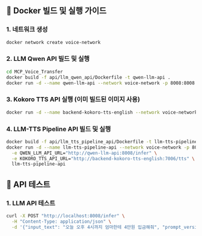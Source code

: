 ## 🐳 Docker 빌드 및 실행 가이드

### 1. 네트워크 생성
```bash
docker network create voice-network
```

### 2. LLM Qwen API 빌드 및 실행
```bash
cd MCP_Voice_Transfer
docker build -f api/llm_qwen_api/Dockerfile -t qwen-llm-api .
docker run -d --name qwen-llm-api --network voice-network -p 8008:8008 qwen-llm-api
```

### 3. Kokoro TTS API 실행 (이미 빌드된 이미지 사용)
```bash
docker run -d --name backend-kokoro-tts-english --network voice-network -p 7006:7006 kokoro-tts-english:latest
```

### 4. LLM-TTS Pipeline API 빌드 및 실행
```bash
docker build -f api/llm_tts_pipeline_api/Dockerfile -t llm-tts-pipeline-api .
docker run -d --name llm-tts-pipeline-api --network voice-network -p 8009:8009 \
  -e QWEN_LLM_API_URL="http://qwen-llm-api:8008/infer" \
  -e KOKORO_TTS_API_URL="http://backend-kokoro-tts-english:7006/tts" \
  llm-tts-pipeline-api
```

## 🧪 API 테스트

### 1. LLM API 테스트
```bash
curl -X POST "http://localhost:8008/infer" \
  -H "Content-Type: application/json" \
  -d '{"input_text": "오늘 오후 4시까지 엄마한테 4만원 입금해줘", "prompt_version": "prompt4"}'
```